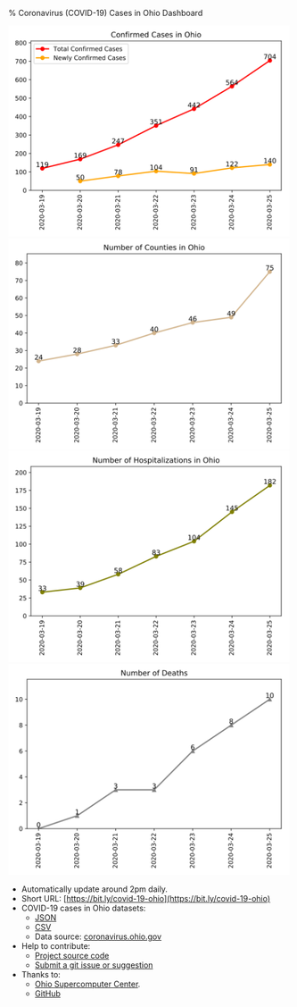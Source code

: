 % Coronavirus (COVID-19) Cases in Ohio Dashboard

<p class="figure">
<img src="./figure/num_cases.svg" width="600px"  alt="Confirmed Cases in Ohio"/>  
<img src="./figure/num_counties.svg" width="600px" alt="Number of Counties in Ohio"/>  
<img src="./figure/num_hospitalizations.svg" width="600px" alt="Number of Hospitalizations in Ohio"/>  
<img src="./figure/num_death.svg" width="600px" alt="Number of Deaths"/>
</p>

* Automatically update around 2pm daily.
* Short URL: [https://bit.ly/covid-19-ohio](https://bit.ly/covid-19-ohio)
* COVID-19 cases in Ohio datasets:
  * [JSON](./data/ohio.json)
  * [CSV](./data/ohio.csv)
  * Data source: [coronavirus.ohio.gov](https://coronavirus.ohio.gov)
* Help to contribute:
  * [Project source code](https://github.com/YSU-Data-Lab/coronavirus-dashboard)
  * [Submit a git issue or suggestion](https://github.com/YSU-Data-Lab/coronavirus-dashboard/issues)
* Thanks to:
  * [Ohio Supercomputer Center](https://www.osc.edu/).
  * [GitHub](https://github.com/)

